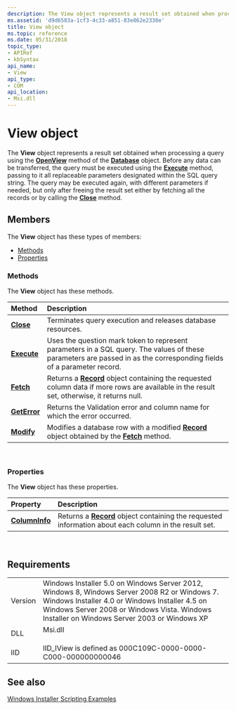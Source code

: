 ```yaml
---
description: The View object represents a result set obtained when processing a query using the OpenView method of the Database object.
ms.assetid: 'd9d6583a-1cf3-4c33-a851-83e862e2338e'
title: View object
ms.topic: reference
ms.date: 05/31/2018
topic_type: 
- APIRef
- kbSyntax
api_name: 
- View
api_type: 
- COM
api_location: 
- Msi.dll
---
```


# View object

The **View** object represents a result set obtained when processing a query using the [**OpenView**](database-openview.md) method of the [**Database**](database-object.md) object. Before any data can be transferred, the query must be executed using the [**Execute**](view-execute.md) method, passing to it all replaceable parameters designated within the SQL query string. The query may be executed again, with different parameters if needed, but only after freeing the result set either by fetching all the records or by calling the [**Close**](view-close.md) method.

## Members

The **View** object has these types of members:

-   [Methods](#methods)
-   [Properties](#properties)

### Methods

The **View** object has these methods.



| Method                            | Description                                                                                                                                                                     |
|:----------------------------------|:--------------------------------------------------------------------------------------------------------------------------------------------------------------------------------|
| [**Close**](view-close.md)       | Terminates query execution and releases database resources.<br/>                                                                                                          |
| [**Execute**](view-execute.md)   | Uses the question mark token to represent parameters in a SQL query. The values of these parameters are passed in as the corresponding fields of a parameter record.<br/> |
| [**Fetch**](view-fetch.md)       | Returns a [**Record**](record-object.md) object containing the requested column data if more rows are available in the result set, otherwise, it returns null.<br/>      |
| [**GetError**](view-geterror.md) | Returns the Validation error and column name for which the error occurred.<br/>                                                                                           |
| [**Modify**](view-modify.md)     | Modifies a database row with a modified [**Record**](record-object.md) object obtained by the [**Fetch**](view-fetch.md) method.<br/>                                   |



 

### Properties

The **View** object has these properties.



| Property                                         | Description                                                                                                                           |
|:-------------------------------------------------|:--------------------------------------------------------------------------------------------------------------------------------------|
| [**ColumnInfo**](view-columninfo.md)<br/> | Returns a [**Record**](record-object.md) object containing the requested information about each column in the result set.<br/> |



 

## Requirements



|                    |                                                                                                                                                                                                                                                         |
|--------------------|---------------------------------------------------------------------------------------------------------------------------------------------------------------------------------------------------------------------------------------------------------|
| Version<br/> | Windows Installer 5.0 on Windows Server 2012, Windows 8, Windows Server 2008 R2 or Windows 7. Windows Installer 4.0 or Windows Installer 4.5 on Windows Server 2008 or Windows Vista. Windows Installer on Windows Server 2003 or Windows XP<br/> |
| DLL<br/>     | <dl> <dt>Msi.dll</dt> </dl>                                                                                                                                                                      |
| IID<br/>     | IID\_IView is defined as 000C109C-0000-0000-C000-000000000046<br/>                                                                                                                                                                                |



## See also

<dl> <dt>

[Windows Installer Scripting Examples](windows-installer-scripting-examples.md)
</dt> </dl>

 

 




